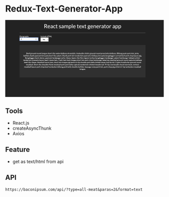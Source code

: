 # Redux-Text-Generator-App

![ss](./public/ss.png)

## Tools
* React.js
* createAsyncThunk 
* Axios

## Feature
* get as text/html from api

## API
```
https://baconipsum.com/api/?type=all-meat&paras=2&format=text
```